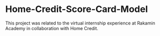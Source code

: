 # Home-Credit-Score-Card-Model
This project was related to the virtual internship experience at Rakamin Academy in collaboration with Home Credit.
